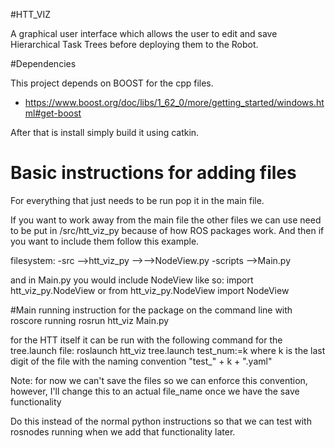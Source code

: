 #HTT_VIZ

A graphical user interface which allows the user to edit and save Hierarchical Task Trees before deploying them to the Robot.

#Dependencies

This project depends on BOOST for the cpp files.
- https://www.boost.org/doc/libs/1_62_0/more/getting_started/windows.html#get-boost

After that is install simply build it using catkin.

# Basic instructions for adding files

For everything that just needs to be run pop it in the main file.

If you want to work away from the main file the other files we can use need to be put in /src/htt_viz_py
because of how ROS packages work. And then if you want to include them follow this example.

filesystem:
-src
-->htt_viz_py
-->-->NodeView.py
-scripts
-->Main.py

and in Main.py you would include NodeView like so:
import htt_viz_py.NodeView
or
from htt_viz_py.NodeView import NodeView

#Main running instruction for the package
on the command line with roscore running
rosrun htt_viz Main.py

for the HTT itself it can be run with the following command for the tree.launch file:
roslaunch htt_viz tree.launch test_num:=k
where k is the last digit of the file with the naming convention "test_" + k + ".yaml"

Note: for now we can't save the files so we can enforce this convention, however, I'll change this to an actual file_name once we have the save functionality 

Do this instead of the normal python instructions so that we can test with rosnodes running when we add that functionality later.
